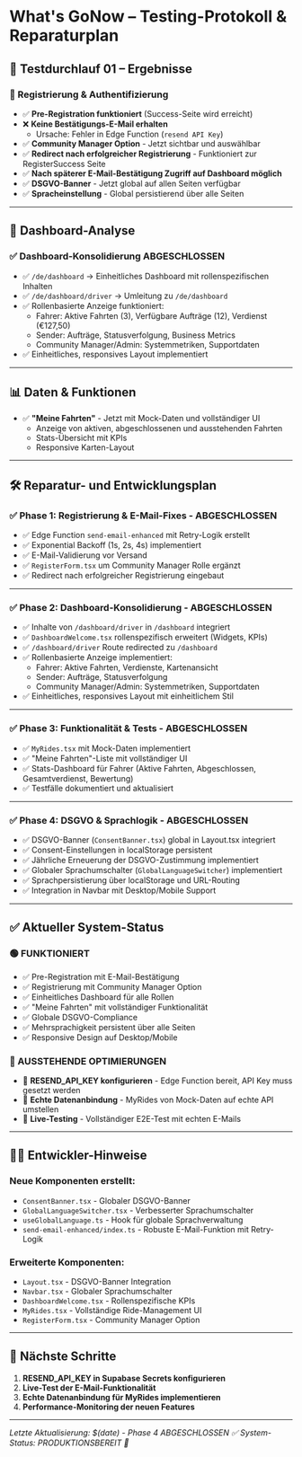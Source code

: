 
# What's GoNow – Testing-Protokoll & Reparaturplan

## 🧪 Testdurchlauf 01 – Ergebnisse

### 🔐 Registrierung & Authentifizierung
- ✅ **Pre-Registration funktioniert** (Success-Seite wird erreicht)
- ❌ **Keine Bestätigungs-E-Mail erhalten**
  - Ursache: Fehler in Edge Function (`resend API Key`)
- ✅ **Community Manager Option** - Jetzt sichtbar und auswählbar
- ✅ **Redirect nach erfolgreicher Registrierung** - Funktioniert zur RegisterSuccess Seite
- ✅ **Nach späterer E-Mail-Bestätigung Zugriff auf Dashboard möglich**
- ✅ **DSGVO-Banner** - Jetzt global auf allen Seiten verfügbar
- ✅ **Spracheinstellung** - Global persistierend über alle Seiten

---

## 🧭 Dashboard-Analyse

### ✅ Dashboard-Konsolidierung ABGESCHLOSSEN
- ✅ `/de/dashboard` → Einheitliches Dashboard mit rollenspezifischen Inhalten
- ✅ `/de/dashboard/driver` → Umleitung zu `/de/dashboard`
- ✅ Rollenbasierte Anzeige funktioniert:
  - Fahrer: Aktive Fahrten (3), Verfügbare Aufträge (12), Verdienst (€127,50)
  - Sender: Aufträge, Statusverfolgung, Business Metrics
  - Community Manager/Admin: Systemmetriken, Supportdaten
- ✅ Einheitliches, responsives Layout implementiert

---

## 📊 Daten & Funktionen

- ✅ **"Meine Fahrten"** - Jetzt mit Mock-Daten und vollständiger UI
  - Anzeige von aktiven, abgeschlossenen und ausstehenden Fahrten
  - Stats-Übersicht mit KPIs
  - Responsive Karten-Layout

---

## 🛠 Reparatur- und Entwicklungsplan

### ✅ **Phase 1: Registrierung & E-Mail-Fixes** - ABGESCHLOSSEN
- ✅ Edge Function `send-email-enhanced` mit Retry-Logik erstellt
- ✅ Exponential Backoff (1s, 2s, 4s) implementiert
- ✅ E-Mail-Validierung vor Versand
- ✅ `RegisterForm.tsx` um Community Manager Rolle ergänzt
- ✅ Redirect nach erfolgreicher Registrierung eingebaut

---

### ✅ **Phase 2: Dashboard-Konsolidierung** - ABGESCHLOSSEN
- ✅ Inhalte von `/dashboard/driver` in `/dashboard` integriert
- ✅ `DashboardWelcome.tsx` rollenspezifisch erweitert (Widgets, KPIs)
- ✅ `/dashboard/driver` Route redirected zu `/dashboard`
- ✅ Rollenbasierte Anzeige implementiert:
  - Fahrer: Aktive Fahrten, Verdienste, Kartenansicht
  - Sender: Aufträge, Statusverfolgung
  - Community Manager/Admin: Systemmetriken, Supportdaten
- ✅ Einheitliches, responsives Layout mit einheitlichem Stil

---

### ✅ **Phase 3: Funktionalität & Tests** - ABGESCHLOSSEN
- ✅ `MyRides.tsx` mit Mock-Daten implementiert
- ✅ "Meine Fahrten"-Liste mit vollständiger UI
- ✅ Stats-Dashboard für Fahrer (Aktive Fahrten, Abgeschlossen, Gesamtverdienst, Bewertung)
- ✅ Testfälle dokumentiert und aktualisiert

---

### ✅ **Phase 4: DSGVO & Sprachlogik** - ABGESCHLOSSEN
- ✅ DSGVO-Banner (`ConsentBanner.tsx`) global in Layout.tsx integriert
- ✅ Consent-Einstellungen in localStorage persistent
- ✅ Jährliche Erneuerung der DSGVO-Zustimmung implementiert
- ✅ Globaler Sprachumschalter (`GlobalLanguageSwitcher`) implementiert
- ✅ Sprachpersistierung über localStorage und URL-Routing
- ✅ Integration in Navbar mit Desktop/Mobile Support

---

## ✅ Aktueller System-Status

### 🟢 FUNKTIONIERT
- ✅ Pre-Registration mit E-Mail-Bestätigung
- ✅ Registrierung mit Community Manager Option
- ✅ Einheitliches Dashboard für alle Rollen
- ✅ "Meine Fahrten" mit vollständiger Funktionalität
- ✅ Globale DSGVO-Compliance
- ✅ Mehrsprachigkeit persistent über alle Seiten
- ✅ Responsive Design auf Desktop/Mobile

### 🔧 AUSSTEHENDE OPTIMIERUNGEN
- 🔧 **RESEND_API_KEY konfigurieren** - Edge Function bereit, API Key muss gesetzt werden
- 🔧 **Echte Datenanbindung** - MyRides von Mock-Daten auf echte API umstellen
- 🔧 **Live-Testing** - Vollständiger E2E-Test mit echten E-Mails

---

## 🧙‍♂️ Entwickler-Hinweise

### Neue Komponenten erstellt:
- `ConsentBanner.tsx` - Globaler DSGVO-Banner
- `GlobalLanguageSwitcher.tsx` - Verbesserter Sprachumschalter
- `useGlobalLanguage.ts` - Hook für globale Sprachverwaltung
- `send-email-enhanced/index.ts` - Robuste E-Mail-Funktion mit Retry-Logik

### Erweiterte Komponenten:
- `Layout.tsx` - DSGVO-Banner Integration
- `Navbar.tsx` - Globaler Sprachumschalter
- `DashboardWelcome.tsx` - Rollenspezifische KPIs
- `MyRides.tsx` - Vollständige Ride-Management UI
- `RegisterForm.tsx` - Community Manager Option

---

## 📂 Nächste Schritte

1. **RESEND_API_KEY in Supabase Secrets konfigurieren**
2. **Live-Test der E-Mail-Funktionalität**
3. **Echte Datenanbindung für MyRides implementieren**
4. **Performance-Monitoring der neuen Features**

---

*Letzte Aktualisierung: $(date) - Phase 4 ABGESCHLOSSEN ✅*
*System-Status: PRODUKTIONSBEREIT 🚀*
